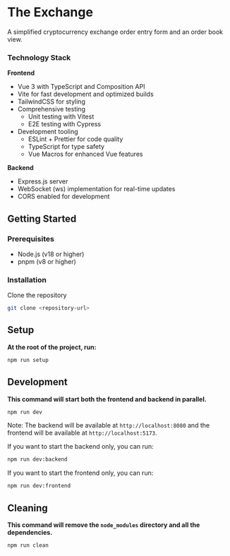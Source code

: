 # The Exchange

A simplified cryptocurrency exchange order entry form and an order book view.

### Technology Stack

**Frontend**

- Vue 3 with TypeScript and Composition API
- Vite for fast development and optimized builds
- TailwindCSS for styling
- Comprehensive testing
  - Unit testing with Vitest
  - E2E testing with Cypress
- Development tooling
  - ESLint + Prettier for code quality
  - TypeScript for type safety
  - Vue Macros for enhanced Vue features

**Backend**

- Express.js server
- WebSocket (ws) implementation for real-time updates
- CORS enabled for development

## Getting Started

### Prerequisites

- Node.js (v18 or higher)
- pnpm (v8 or higher)

### Installation

Clone the repository

```bash
git clone <repository-url>
```

## Setup

**At the root of the project, run:**

```bash
npm run setup
```

## Development

**This command will start both the frontend and backend in parallel.**

```bash
npm run dev
```

Note: The backend will be available at `http://localhost:8080` and the frontend will be available at `http://localhost:5173`.

If you want to start the backend only, you can run:

```bash
npm run dev:backend
```

If you want to start the frontend only, you can run:

```bash
npm run dev:frontend
```

## Cleaning

**This command will remove the `node_modules` directory and all the dependencies.**

```bash
npm run clean
```
